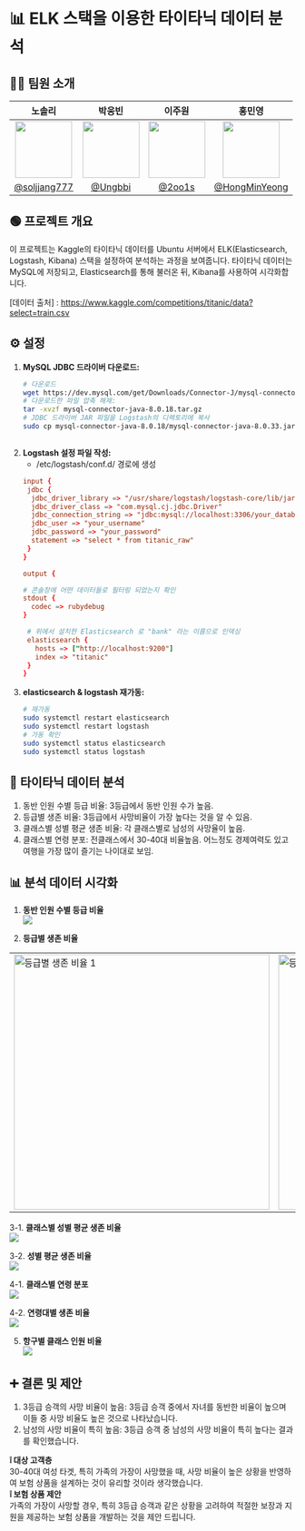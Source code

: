# 📊 ELK 스택을 이용한 타이타닉 데이터 분석


## 👩‍💻 팀원 소개



|                                         노솔리                                          |                                      박웅빈                                      |                                        이주원                                        |                                         홍민영                                          |
| :-------------------------------------------------------------------------------------: | :------------------------------------------------------------------------------: | :----------------------------------------------------------------------------------: | :-------------------------------------------------------------------------------------: |
| <img  width="100px" src="https://avatars.githubusercontent.com/soljjang777" /> | <img width="100px" src="https://avatars.githubusercontent.com/Ungbbi" /> | <img width="100px" src="https://avatars.githubusercontent.com/2oo1s"/> |     <img width="100px" src="https://avatars.githubusercontent.com/u/65701100?v=4"/>     |
|                       [@soljjang777](https://github.com/soljjang777)                        |           [@Ungbbi](https://github.com/Ungbbi)           |                      [@2oo1s](https://github.com/2oo1s)                      |                    [@HongMinYeong](https://github.com/HongMinYeong)                     |



## 🟢 프로젝트 개요

이 프로젝트는 Kaggle의 타이타닉 데이터를 Ubuntu 서버에서 ELK(Elasticsearch, Logstash, Kibana) 스택을 설정하여 분석하는 과정을 보여줍니다. 
타이타닉 데이터는 MySQL에 저장되고, Elasticsearch를 통해 불러온 뒤, Kibana를 사용하여 시각화합니다.

[데이터 출처] : https://www.kaggle.com/competitions/titanic/data?select=train.csv <br />

## ⚙️ 설정

1. **MySQL JDBC 드라이버 다운로드:**
   ```bash
   # 다운로드
   wget https://dev.mysql.com/get/Downloads/Connector-J/mysql-connector-java-8.0.18.zip
   # 다운로드한 파일 압축 해제:
   tar -xvzf mysql-connector-java-8.0.18.tar.gz
   # JDBC 드라이버 JAR 파일을 Logstash의 디렉토리에 복사
   sudo cp mysql-connector-java-8.0.18/mysql-connector-java-8.0.33.jar /usr/share/logstash/logstash-core/lib/jars/



2. **Logstash 설정 파일 작성:**
   - /etc/logstash/conf.d/ 경로에 생성
   ```conf
   input {
    jdbc {
     jdbc_driver_library => "/usr/share/logstash/logstash-core/lib/jars/mysql-connector-java-8.0.18.jar"
     jdbc_driver_class => "com.mysql.cj.jdbc.Driver"
     jdbc_connection_string => "jdbc:mysql://localhost:3306/your_database"
     jdbc_user => "your_username"
     jdbc_password => "your_password"
     statement => "select * from titanic_raw"
    }
   }

   output {

   # 콘솔창에 어떤 데이터들로 필터링 되었는지 확인
   stdout {
     codec => rubydebug
   }

    # 위에서 설치한 Elasticsearch 로 "bank" 라는 이름으로 인덱싱 
    elasticsearch {
      hosts => ["http://localhost:9200"]
      index => "titanic"
    }
   }
 4. **elasticsearch & logstash 재가동:**
    ```bash
    # 재가동
    sudo systemctl restart elasticsearch
    sudo systemctl restart logstash
    # 가동 확인
    sudo systemctl status elasticsearch
    sudo systemctl status logstash

## 📝 타이타닉 데이터 분석
1. 동반 인원 수별 등급 비율: 3등급에서 동반 인원 수가 높음.
2. 등급별 생존 비율: 3등급에서 사망비율이 가장 높다는 것을 알 수 있음.
3. 클래스별 성별 평균 생존 비율: 각 클래스별로 남성의 사망율이 높음. 
4. 클래스별 연령 분포: 전클래스에서 30-40대 비율높음. 어느정도 경제여력도 있고 여행을 가장 많이 즐기는 나이대로 보임.


## 📊 분석 데이터 시각화
1. **동반 인원 수별 등급 비율** <br />
   <img src="https://github.com/user-attachments/assets/105fc49f-cefe-4293-9972-377460f51134" />

2. **등급별 생존 비율** <br />
<table>
  <tr>
    <td><img src="https://github.com/user-attachments/assets/5564b43c-73ff-4699-a5f9-afffb0976ce9" alt="등급별 생존 비율 1" width="450"></td>
    <td><img src="https://github.com/user-attachments/assets/3df09c67-bc45-47ec-9f1f-0eef204b35bb" alt="등급별 생존 비율 2" width="450"></td>
  </tr>
</table>


3-1. **클래스별 성별 평균 생존 비율** <br />
   <img src="https://github.com/user-attachments/assets/1a3c0989-f1c4-4da2-bff7-ebff9e1cc788" />

3-2. **성별 평균 생존 비율** <br />
   <img src="https://github.com/user-attachments/assets/b5c7f42d-43f3-4387-b9b8-4f4adaa3d69f" />

4-1. **클래스별 연령 분포** <br />
   <img src="https://github.com/user-attachments/assets/0c66ad0d-cedb-4e7c-b820-2a984657a6dd" />
   
4-2. **연령대별 생존 비율** <br />
   <img src="https://github.com/user-attachments/assets/2080e185-ac0b-43b7-acf6-83e78d9fe8b2"/>

5. **항구별 클래스 인원 비율** <br />
   <img src="https://github.com/user-attachments/assets/bc1b4e47-3149-4d96-8852-206868c1a106" />

## ➕ 결론 및 제안
 1. 3등급 승객의 사망 비율이 높음: 3등급 승객 중에서 자녀를 동반한 비율이 높으며 이들 중 사망 비율도 높은 것으로 나타났습니다.
 2. 남성의 사망 비율이 특히 높음: 3등급 승객 중 남성의 사망 비율이 특히 높다는 결과를 확인했습니다.
    
  **❕ 대상 고객층** <br />
  30-40대 여성 타겟, 특히 가족의 가장이 사망했을 때, 사망 비율이 높은 상황을 반영하여 보험 상품을 설계하는 것이 유리할 것이라 생각했습니다.  <br />
  **❕ 보험 상품 제안** <br /> 
  가족의 가장이 사망할 경우, 특히 3등급 승객과 같은 상황을 고려하여 적절한 보장과 지원을 제공하는 보험 상품을 개발하는 것을 제안 드립니다.  <br />

